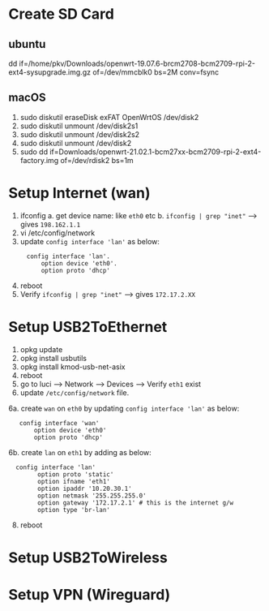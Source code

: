 # Create SD Card

## ubuntu
dd if=/home/pkv/Downloads/openwrt-19.07.6-brcm2708-bcm2709-rpi-2-ext4-sysupgrade.img.gz of=/dev/mmcblk0 bs=2M conv=fsync

## macOS
1. sudo diskutil eraseDisk exFAT OpenWrtOS /dev/disk2  
2. sudo diskutil unmount /dev/disk2s1
3. sudo diskutil unmount /dev/disk2s2
4. sudo diskutil unmount /dev/disk2
5. sudo dd if=Downloads/openwrt-21.02.1-bcm27xx-bcm2709-rpi-2-ext4-factory.img of=/dev/rdisk2 bs=1m 

# Setup Internet (wan) 

1. ifconfig
  a. get device name: like `eth0` etc
  b. `ifconfig | grep "inet"` --> gives `198.162.1.1`
2. vi /etc/config/network
3. update `config interface 'lan'` as below:  
```
     config interface 'lan'. 
         option device 'eth0'. 
         option proto 'dhcp'  
```
4. reboot
5. Verify `ifconfig | grep "inet"` --> gives `172.17.2.XX`


# Setup USB2ToEthernet 
1. opkg update
2. opkg install usbutils
3. opkg install kmod-usb-net-asix
4. reboot
5. go to luci --> Network --> Devices --> Verify `eth1` exist 
6. update `/etc/config/network` file. 
    
  6a. create `wan` on `eth0` by updating `config interface 'lan'` as below:  
```
   config interface 'wan'
       option device 'eth0'
       option proto 'dhcp'
```
  6b. create `lan` on `eth1` by adding as below:  
```
  config interface 'lan'
	    option proto 'static'
	    option ifname 'eth1'
	    option ipaddr '10.20.30.1'
	    option netmask '255.255.255.0'
	    option gateway '172.17.2.1' # this is the internet g/w
	    option type 'br-lan'
```

8. reboot


# Setup USB2ToWireless

# Setup VPN (Wireguard)
